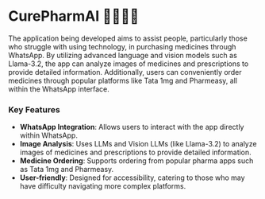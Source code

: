 # CurePharmAI 🧑‍⚕️💊🏡
The application being developed aims to assist people, particularly those who struggle with using technology, in purchasing medicines through WhatsApp. By utilizing advanced language and vision models such as Llama-3.2, the app can analyze images of medicines and prescriptions to provide detailed information. Additionally, users can conveniently order medicines through popular platforms like Tata 1mg and Pharmeasy, all within the WhatsApp interface.

### Key Features

- **WhatsApp Integration**: Allows users to interact with the app directly within WhatsApp.
- **Image Analysis**: Uses LLMs and Vision LLMs (like Llama-3.2) to analyze images of medicines and prescriptions to provide detailed information.
- **Medicine Ordering**: Supports ordering from popular pharma apps such as Tata 1mg and Pharmeasy.
- **User-friendly**: Designed for accessibility, catering to those who may have difficulty navigating more complex platforms.

